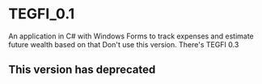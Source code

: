 # TEGFI_0.1
An application in C# with Windows Forms to track expenses and estimate future wealth based on that
Don't use this version. There's TEGFI 0.3
## This version has deprecated ##
